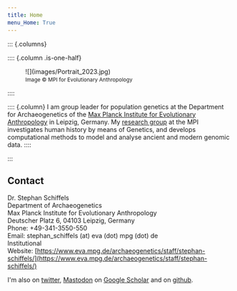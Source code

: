 ```yaml
---
title: Home
menu_Home: True
---
```


::: {.columns}

:::: {.column .is-one-half}
<figure>
![](images/Portrait_2023.jpg)
<figcaption><small>Image © MPI for Evolutionary Anthropology</small></figcaption>
</figure>
::::

:::: {.column}
I am group leader for population genetics at the Department for Archaeogenetics of the [Max Planck Institute for Evolutionary Anthropology](http://www.eva.mpg.de) in Leipzig, Germany. My [research group](https://www.eva.mpg.de/archaeogenetics/research-groups/population-genetics/) at the MPI investigates human history by means of Genetics, and develops computational methods to model and analyse ancient and modern genomic data.
::::

:::

## Contact

Dr. Stephan Schiffels<br>
Department of Archaeogenetics<br>
Max Planck Institute for Evolutionary Anthropology<br>
Deutscher Platz 6, 04103 Leipzig, Germany<br>
Phone: +49-341-3550-550<br>
Email: stephan_schiffels (at) eva (dot) mpg (dot) de<br>
Institutional Website: [https://www.eva.mpg.de/archaeogenetics/staff/stephan-schiffels/](https://www.eva.mpg.de/archaeogenetics/staff/stephan-schiffels/)

I'm also on [twitter](https://twitter.com/stschiff), [Mastodon](https://ecoevo.social/@stschiff) on [Google Scholar](https://scholar.google.de/citations?user=6FZPsI4AAAAJ&hl=de) and on [github](https://github.com/stschiff/).


